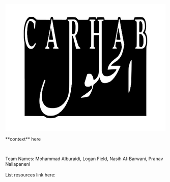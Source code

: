 <img src="logo.png" alt="Alt text" width="1000" height="400">
<p> **context** here </p> 
<br>
<p>Team Names: Mohammad Alburaidi, Logan Field, Nasih Al-Barwani, Pranav Nallapaneni 
<br>
<br>
List resources link here:
</p>
